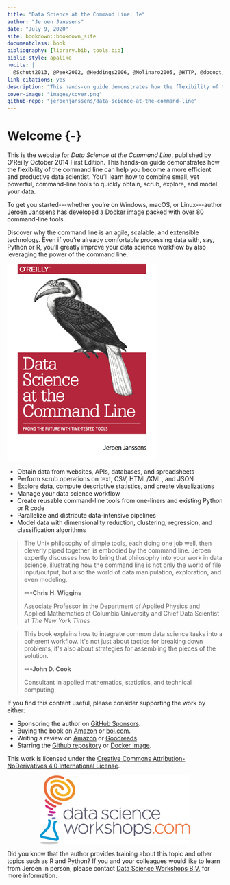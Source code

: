```yaml
--- 
title: "Data Science at the Command Line, 1e"
author: "Jeroen Janssens"
date: "July 9, 2020"
site: bookdown::bookdown_site
documentclass: book
bibliography: [library.bib, tools.bib]
biblio-style: apalike
nocite: | 
  @Schutt2013, @Peek2002, @Heddings2006, @Molinaro2005, @HTTP, @docopt, @Rossant2013, @manpages, @Raymond2003, @Goyvaerts2012, @Dougherty1997, @Tange2011a, @Cortez2009, @commandlinefu, @Cooper2014, @Russell2013, @Warden2011
link-citations: yes
description: "This hands-on guide demonstrates how the flexibility of the command line can help you become a more efficient and productive data scientist. You’ll learn how to combine small, yet powerful, command-line tools to quickly obtain, scrub, explore, and model your data."
cover-image: "images/cover.png"
github-repo: "jeroenjanssens/data-science-at-the-command-line"
---
```


# Welcome {-}

This is the website for *Data Science at the Command Line*, published by O'Reilly October 2014 First Edition. This hands-on guide demonstrates how the flexibility of the command line can help you become a more efficient and productive data scientist. You’ll learn how to combine small, yet powerful, command-line tools to quickly obtain, scrub, explore, and model your data.

To get you started---whether you’re on Windows, macOS, or Linux---author [Jeroen Janssens](https://twitter.com/jeroenhjanssens) has developed a [Docker image](https://hub.docker.com/r/datascienceworkshops/data-science-at-the-command-line) packed with over 80 command-line tools.

Discover why the command line is an agile, scalable, and extensible technology. Even if you’re already comfortable processing data with, say, Python or R, you’ll greatly improve your data science workflow by also leveraging the power of the command line.


<img src="images/cover.png" width="349px" class="cover" />


* Obtain data from websites, APIs, databases, and spreadsheets
* Perform scrub operations on text, CSV, HTML/XML, and JSON
* Explore data, compute descriptive statistics, and create visualizations
* Manage your data science workflow
* Create reusable command-line tools from one-liners and existing Python or R code
* Parallelize and distribute data-intensive pipelines
* Model data with dimensionality reduction, clustering, regression, and classification algorithms


> The Unix philosophy of simple tools, each doing one job well, then cleverly piped together, is embodied by the command line. Jeroen expertly discusses how to bring that philosophy into your work in data science, illustrating how the command line is not only the world of file input/output, but also the world of data manipulation, exploration, and even modeling.
>
> **---Chris H. Wiggins**
>
> Associate Professor in the Department of Applied Physics and Applied Mathematics at Columbia University and Chief Data Scientist at *The New York Times*

> This book explains how to integrate common data science tasks into a coherent workflow. It's not just about tactics for breaking down problems, it's also about strategies for assembling the pieces of the solution.
>
> **---John D. Cook**
>
> Consultant in applied mathematics, statistics, and technical computing


If you find this content useful, please consider supporting the work by either:

* Sponsoring the author on [GitHub Sponsors](https://github.com/sponsors/jeroenjanssens/).
* Buying the book on [Amazon](https://www.amazon.com/Data-Science-Command-Line-Time-Tested/dp/1491947853) or [bol.com](https://www.bol.com/nl/p/data-science-at-the-command-line/9200000031673818).
* Writing a review on [Amazon](https://www.amazon.com/Data-Science-Command-Line-Time-Tested/dp/1491947853) or [Goodreads](https://www.goodreads.com/book/show/22967424-data-science-at-the-command-line).
* Starring the [Github repository](https://github.com/jeroenjanssens/data-science-at-the-command-line) or [Docker image](https://hub.docker.com/u/datascienceworkshops/).

This work is licensed under the [Creative Commons Attribution-NoDerivatives 4.0 International License](https://creativecommons.org/licenses/by-nd/4.0/).

<a href="https://datascienceworkshops.com">
<img src="images/data-science-workshops.svg" width="350px" style="display: block; margin: auto;" />
</a>

Did you know that the author provides training about this topic and other topics such as R and Python? If you and your colleagues would like to learn from Jeroen in person, please contact [Data Science Workshops B.V.](https://www.datascienceworkshops.com) for more information.



